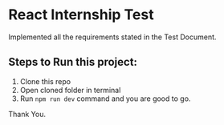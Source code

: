 # React Internship Test

Implemented all the requirements stated in the Test Document.

## Steps to Run this project: 
1. Clone this repo
2. Open cloned folder in terminal
3. Run `npm run dev` command and you are good to go.

Thank You.
